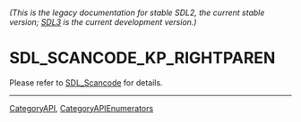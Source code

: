 ###### (This is the legacy documentation for stable SDL2, the current stable version; [SDL3](https://wiki.libsdl.org/SDL3/) is the current development version.)
# SDL_SCANCODE_KP_RIGHTPAREN

Please refer to [SDL_Scancode](SDL_Scancode) for details.

----
[CategoryAPI](CategoryAPI), [CategoryAPIEnumerators](CategoryAPIEnumerators)

